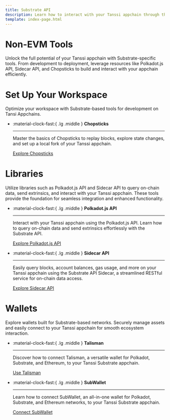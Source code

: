 ```yaml
---
title: Substrate API
description: Learn how to interact with your Tanssi appchain through the Substrate API, including how to use the Polkadot.js API, the Sidecar API, Chopsticks, and more.
template: index-page.html
---
```


# Non-EVM Tools

Unlock the full potential of your Tanssi appchain with Substrate-specific tools. From development to deployment, leverage resources like Polkadot.js API, Sidecar API, and Chopsticks to build and interact with your appchain efficiently.

# Set Up Your Workspace

Optimize your workspace with Substrate-based tools for development on Tansi Appchains.

<div class="grid cards" markdown>

-   :material-clock-fast:{ .lg .middle } __Chopsticks__

    ---
    
    Master the basics of Chopsticks to replay blocks, explore state changes, and set up a local fork of your Tanssi appchain.
    
    [Explore Chopsticks](dev-env/chopsticks.md)  
 
</div>

# Libraries

Utilize libraries such as Polkadot.js API and Sidecar API to query on-chain data, send extrinsics, and interact with your Tanssi appchain. These tools provide the foundation for seamless integration and enhanced functionality.

<div class="grid cards" markdown>

-   :material-clock-fast:{ .lg .middle } __Polkadot.js API__

    ---
    
    Interact with your Tanssi appchain using the Polkadot.js API. Learn how to query on-chain data and send extrinsics effortlessly with the Substrate API.
    
    [Explore Polkadot.js API](libraries/polkadot-js-api.md)  

-   :material-clock-fast:{ .lg .middle } __Sidecar API__

    ---
    
    Easily query blocks, account balances, gas usage, and more on your Tanssi appchain using the Substrate API Sidecar, a streamlined RESTful service for on-chain data access.
    
    [Explore Sidecar API](libraries/sidecar-api.md)  
 
</div>

# Wallets

Explore wallets built for Substrate-based networks. Securely manage assets and easily connect to your Tanssi appchain for smooth ecosystem interaction.

<div class="grid cards" markdown>

-   :material-clock-fast:{ .lg .middle } __Talisman__

    ---
    
    Discover how to connect Talisman, a versatile wallet for Polkadot, Substrate, and Ethereum, to your Tanssi Substrate appchain.
    
    [Use Talisman](wallets/talisman.md)
    
-   :material-clock-fast:{ .lg .middle } __SubWallet__

    ---
    
    Learn how to connect SubWallet, an all-in-one wallet for Polkadot, Substrate, and Ethereum networks, to your Tanssi Substrate appchain.
    
    [Connect SubWallet](wallets/subwallet.md)  
 
</div>
